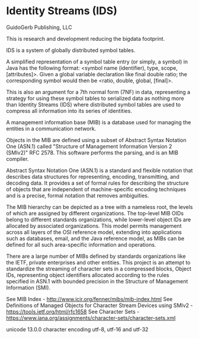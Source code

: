 # Identity Streams (IDS)
GuidoGerb Publishing, LLC

This is research and development reducing the bigdata footprint.

IDS is a system of globally distributed symbol tables.

A simplified representation of a symbol table entry (or simply, a symbol) in Java has the following format: <symbol
name (identifier), type, scope, [attributes]>. Given a global variable declaration like final double ratio; the
corresponding symbol would then be <ratio, double, global, [final]>.

This is also an argument for a 7th normal form (7NF) in data, representing a strategy for using these symbol tables to
serialized data as nothing more than Identity Streams (IDS) where distributed symbol tables are used to compress all
information into its series of identities.

A management information base (MIB) is a database used for managing the entities in a communication network.

Objects in the MIB are defined using a subset of Abstract Syntax Notation One (ASN.1)
called "Structure of Management Information Version 2 (SMIv2)" RFC 2578. This software performs the parsing, and is an
MIB compiler.

Abstract Syntax Notation One (ASN.1) is a standard and flexible notation that describes data structures for
representing, encoding, transmitting, and decoding data.
It provides a set of formal rules for describing the structure of objects that are
independent of machine-specific encoding techniques and is a precise, formal notation
that removes ambiguities.

The MIB hierarchy can be depicted as a tree with a nameless root, the levels of which
are assigned by different organizations. The top-level MIB OIDs belong to different
standards organizations, while lower-level object IDs are allocated by associated
organizations. This model permits management across all layers of the OSI reference model,
extending into applications such as databases, email, and the Java reference model,
as MIBs can be defined for all such area-specific information and operations.

There are a large number of MIBs defined by standards organizations like the IETF,
private enterprises and other entities. This project is an attempt to standardize the
streaming of character sets in a compressed blocks, Object IDs, representing object
identifiers allocated according to the rules specified in ASN.1 with bounded
precision in the Structure of Management Information (SMI).

See MIB Index - http://www.icir.org/fenner/mibs/mib-index.html
See Definitions of Managed Objects for Character Stream Devices using SMIv2 - https://tools.ietf.org/html/rfc1658
See Character Sets - https://www.iana.org/assignments/character-sets/character-sets.xml

unicode 13.0.0
character encoding utf-8, utf-16 and utf-32
